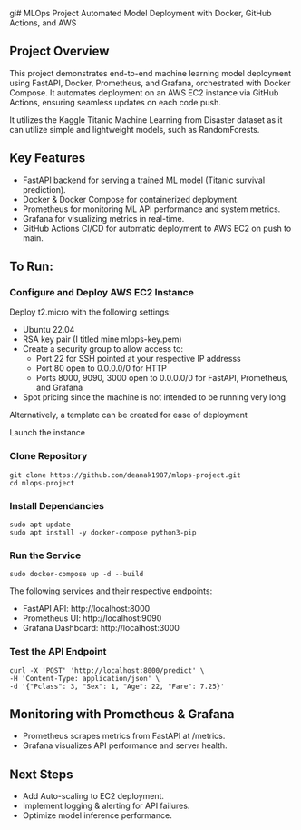 gi# MLOps Project
Automated Model Deployment with Docker, GitHub Actions, and AWS
 ## Project Overview
This project demonstrates end-to-end machine learning model deployment using FastAPI, Docker, Prometheus, and Grafana, orchestrated with Docker Compose. It automates deployment on an AWS EC2 instance via GitHub Actions, ensuring seamless updates on each code push.

It utilizes the Kaggle Titanic Machine Learning from Disaster dataset as it can utilize simple and lightweight models, such as RandomForests.

## Key Features

* FastAPI backend for serving a trained ML model (Titanic survival prediction).
* Docker & Docker Compose for containerized deployment.
* Prometheus for monitoring ML API performance and system metrics.
* Grafana for visualizing metrics in real-time.
* GitHub Actions CI/CD for automatic deployment to AWS EC2 on push to main.

## To Run:
### Configure and Deploy AWS EC2 Instance
Deploy t2.micro with the following settings: 
* Ubuntu 22.04 
* RSA key pair (I titled mine mlops-key.pem)
* Create a security group to allow access to: 
  * Port 22 for SSH pointed at your respective IP addresss
  * Port 80 open to 0.0.0.0/0 for HTTP
  * Ports 8000, 9090, 3000 open to 0.0.0.0/0 for FastAPI, Prometheus, and Grafana
* Spot pricing since the machine is not intended to be running very long

Alternatively, a template can be created for ease of deployment

Launch the instance

### Clone Repository
```
git clone https://github.com/deanak1987/mlops-project.git
cd mlops-project
```

### Install Dependancies
```
sudo apt update
sudo apt install -y docker-compose python3-pip
```

### Run the Service
```
sudo docker-compose up -d --build
```
The following services and their respective endpoints:
* FastAPI API: http://localhost:8000
* Prometheus UI: http://localhost:9090
* Grafana Dashboard: http://localhost:3000

### Test the API Endpoint
```
curl -X 'POST' 'http://localhost:8000/predict' \
-H 'Content-Type: application/json' \
-d '{"Pclass": 3, "Sex": 1, "Age": 22, "Fare": 7.25}'
```

## Monitoring with Prometheus & Grafana
* Prometheus scrapes metrics from FastAPI at /metrics.
* Grafana visualizes API performance and server health.

## Next Steps

* Add Auto-scaling to EC2 deployment.
* Implement logging & alerting for API failures.
* Optimize model inference performance.

